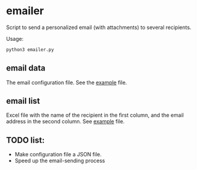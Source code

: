 # emailer

Script to send a personalized email (with attachments) to several recipients.

Usage:
```bash
python3 emailer.py
```

## email data
The email configuration file. See the [example](email_data_example.txt) file.

## email list
Excel file with the name of the recipient in the first column, and the email address in the second column.
See [example](email_list_example.xlsx) file.

## TODO list:

* Make configuration file a JSON file.
* Speed up the email-sending process
